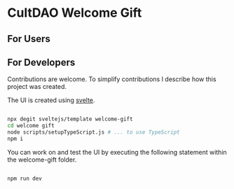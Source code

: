 # CultDAO Welcome Gift

## For Users

## For Developers
Contributions are welcome. To simplify contributions I describe how this project was created.  

The UI is created using [svelte](https://svelte.dev/docs).

```sh

npx degit sveltejs/template welcome-gift
cd welcome gift
node scripts/setupTypeScript.js # ... to use TypeScript
npm i 

```

You can work on and test the UI by executing the following statement within the welcome-gift folder.

```sh

npm run dev

```
